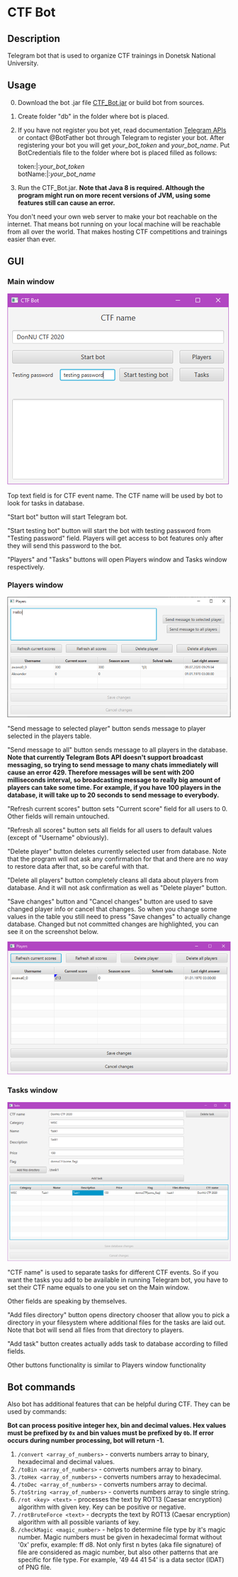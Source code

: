 # CTF Bot

## Description
Telegram bot that is used to organize CTF trainings in Donetsk National University.

## Usage
0) Download the bot .jar file [CTF_Bot.jar](out/artifacts/CTF_Bot_jar/CTF_Bot.jar) or build bot from sources.
1) Create folder "db" in the folder where bot is placed.
2) If you have not register you bot yet, read documentation [Telegram APIs](https://core.telegram.org/api) or contact @BotFather bot through Telegram to register your bot. After registering your bot you will get <i>your_bot_token</i> and <i>your_bot_name</i>. Put BotCredentials file to the folder where bot is placed filled as follows:
   
    token:|:<i>your_bot_token</i>\
    botName:|:<i>your_bot_name</i>
    
3) Run the CTF_Bot.jar. **Note that Java 8 is required. Although the program might run on more recent versions of JVM, using some features still can cause an error.**

You don't need your own web server to make your bot reachable on the internet. That means bot running on your local machine will be reachable from all over the world. That makes hosting CTF competitions and trainings easier than ever.
## GUI

### Main window
![MainWindow](screenshots/MainWindow.png)

Top text field is for CTF event name. The CTF name will be used by bot to look for tasks in database.

"Start bot" button will start Telegram bot.

"Start testing bot" button will start the bot with testing password from "Testing password" field. Players will get access to bot features only after they will send this password to the bot.

"Players" and "Tasks" buttons will open Players window and Tasks window respectively.

### Players window
![PlayersWindow](screenshots/PlayersWindow.png)

"Send message to selected player" button sends message to player selected in the players table.

"Send message to all" button sends message to all players in the database. **Note that currently Telegram Bots API doesn't support broadcast messaging, so trying to send message to many chats immediately will cause an error 429. Therefore messages will be sent with 200 milliseconds interval, so broadcasting message to really big amount of players can take some time. For example, if you have 100 players in the database, it will take up to 20 seconds to send message to everybody.**  

"Refresh current scores" button sets "Current score" field for all users to 0. Other fields will remain untouched.

"Refresh all scores" button sets all fields for all users to default values (except of "Username" obviously).

"Delete player" button deletes currently selected user from database. Note that the program will not ask any confirmation for that and there are no way to restore data after that, so be careful with that.

"Delete all players" button completely cleans all data about players from database. And it will not ask confirmation as well as "Delete player" button.

"Save changes" button and "Cancel changes" button are used to save changed player info or cancel that changes. So when you change some values in the table you still need to press "Save changes" to actually change database. Changed but not committed changes are highlighted, you can see it on the screenshot below.

![ChangedPlayersTable](screenshots/ChangedPlayersTable.png)

### Tasks window

![TasksWindow](screenshots/TasksWindow.png)

"CTF name" is used to separate tasks for different CTF events. So if you want the tasks you add to be available in running Telegram bot, you have to set their CTF name equals to one you set on the Main window.

Other fields are speaking by themselves.

"Add files directory" button opens directory chooser that allow you to pick a directory in your filesystem where additional files for the tasks are laid out. Note that bot will send all files from that directory to players.

"Add task" button creates actually adds task to database according to filled fields.

Other buttons functionality is similar to Players window functionality


## Bot commands
Also bot has additional features that can be helpful during CTF. They can be used by commands:

<b>Bot can process positive integer hex, bin and decimal values. Hex values must be prefixed by `0x` and bin values must be prefixed by `0b`. If error occurs during number processing, bot will return -1.</b>
1. `/convert <array_of_numbers>` - converts numbers array to binary, hexadecimal and decimal values.
2. `/toBin <array_of_numbers>` - converts numbers array to binary.
3. `/toHex <array_of_numbers>` - converts numbers array to hexadecimal.
4. `/toDec <array_of_numbers>` - converts numbers array to decimal.
5. `/toString <array_of_numbers>` - converts numbers array to single string.
6. `/rot <key> <text>` - processes the text by ROT13 (Caesar encryption) algorithm with given key. Key can be positive or negative.
7. `/rotBruteForce <text>` - decrypts the text by ROT13 (Caesar encryption) algorithm with all possible variants of key.
8. `/checkMagic <magic_number>` - helps to determine file type by it's magic number. Magic numbers must be given in hexadecimal format without '0x' prefix, example: ff d8. Not only first n bytes (aka file signature) of file are considered as magic number, but also other patterns that are specific for file type. For example, '49 44 41 54' is a data sector (IDAT) of PNG file.